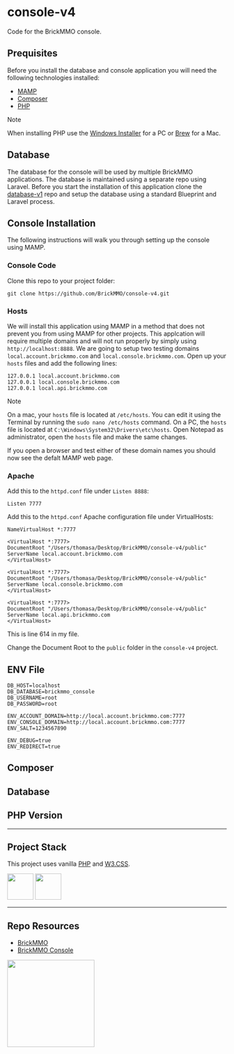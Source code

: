 # console-v4

Code for the BrickMMO console.

## Prequisites

Before you install the database and console application you will need the following technologies installed:

 - [MAMP](https://www.mamp.info/)
 - [Composer](https://getcomposer.org/)
 - [PHP](https://php.net)

> [!NOTE]  
> When installing PHP use the [Windows Installer](https://www.php.net/manual/en/install.windows.php) for a PC or [Brew](https://formulae.brew.sh/formula/php) for a Mac.

## Database

The database for the console will be used by multiple BrickMMO applications. The database is maintained using a separate repo using Laravel. Before you start the installation of this application clone the [database-v1](https://github.com/BrickMMO/database-v1) repo and setup the database using a standard Blueprint and Laravel process.

## Console Installation

The following instructions will walk you through setting up the console using MAMP.

### Console Code

Clone this repo to your project folder:

```
git clone https://github.com/BrickMMO/console-v4.git
```

### Hosts

We will install this application using MAMP in a method that does not prevent you from using MAMP for other projects. This applcation will require multiple domains and will not run properly by simply using `http://localhost:8888`. We are going to setup two testing domains `local.account.brickmmo.com` and `local.console.brickmmo.com`. Open up your `hosts` files and add the following lines:

```
127.0.0.1 local.account.brickmmo.com 
127.0.0.1 local.console.brickmmo.com
127.0.0.1 local.api.brickmmo.com
```

> [!NOTE]
> On a mac, your `hosts` file is located at `/etc/hosts`. You can edit it using the Terminal by running the `sudo nano /etc/hosts` command. On a PC, the `hosts` file is located at `C:\Windows\System32\Drivers\etc\hosts`. Open Notepad as administrator, open the `hosts` file and make the same changes.

If you open a browser and test either of these domain names you should now see the defalt MAMP web page.



### Apache

Add this to the `httpd.conf` file under `Listen 8888`:

```
Listen 7777
```

Add this to the `httpd.conf` Apache configuration file under VirtualHosts:

```
NameVirtualHost *:7777

<VirtualHost *:7777> 
DocumentRoot "/Users/thomasa/Desktop/BrickMMO/console-v4/public" 
ServerName local.account.brickmmo.com
</VirtualHost>

<VirtualHost *:7777>
DocumentRoot "/Users/thomasa/Desktop/BrickMMO/console-v4/public" 
ServerName local.console.brickmmo.com
</VirtualHost>

<VirtualHost *:7777>
DocumentRoot "/Users/thomasa/Desktop/BrickMMO/console-v4/public" 
ServerName local.api.brickmmo.com
</VirtualHost>
```

This is line 614 in my file.

Change the Document Root to the `public` folder in the `console-v4` project.

## ENV File

```
DB_HOST=localhost
DB_DATABASE=brickmmo_console
DB_USERNAME=root
DB_PASSWORD=root

ENV_ACCOUNT_DOMAIN=http://local.account.brickmmo.com:7777
ENV_CONSOLE_DOMAIN=http://local.account.brickmmo.com:7777
ENV_SALT=1234567890

ENV_DEBUG=true
ENV_REDIRECT=true
```

## Composer

## Database

## PHP Version

---

## Project Stack

This project uses vanilla [PHP](https://php.net) and [W3.CSS](https://www.w3schools.com/w3css).

<img src="https://console.codeadam.ca/api/image/w3css" width="60"> <img src="https://console.codeadam.ca/api/image/php" width="60">

---

## Repo Resources

* [BrickMMO](https://www.brickmmo.com/)
* [BrickMMO Console](https://console.brickmmo.com/)

<a href="https://brickmmo.com">
<img src="https://cdn.brickmmo.com/images@1.0.0/brickmmo-logo-coloured-horizontal.png" width="200">
</a>
